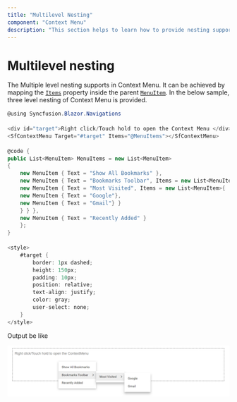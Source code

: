 ```yaml
---
title: "Multilevel Nesting"
component: "Context Menu"
description: "This section helps to learn how to provide nesting support in Context Menu."
---
```


# Multilevel nesting

The Multiple level nesting supports in Context Menu. It can be achieved by mapping the [`Items`](https://help.syncfusion.com/cr/blazor/Syncfusion.Blazor~Syncfusion.Blazor.Navigations.SfMenu~Items.html)
property inside the parent [`MenuItem`](https://help.syncfusion.com/cr/blazor/Syncfusion.Blazor~Syncfusion.Blazor.Navigations.ContextMenuItem.html). In the below sample, three level nesting of Context Menu is provided.

```csharp
@using Syncfusion.Blazor.Navigations

<div id="target">Right click/Touch hold to open the Context Menu </div>
<SfContextMenu Target="#target" Items="@MenuItems"></SfContextMenu>

@code {
public List<MenuItem> MenuItems = new List<MenuItem>
{
    new MenuItem { Text = "Show All Bookmarks" },
    new MenuItem { Text = "Bookmarks Toolbar", Items = new List<MenuItem>{
    new MenuItem { Text = "Most Visited", Items = new List<MenuItem>{
    new MenuItem { Text = "Google"},
    new MenuItem { Text = "Gmail"} }
    } } },
    new MenuItem { Text = "Recently Added" }
    };
}

<style>
    #target {
        border: 1px dashed;
        height: 150px;
        padding: 10px;
        position: relative;
        text-align: justify;
        color: gray;
        user-select: none;
    }
</style>

```

Output be like

![Context Menu Sample](./images/cm-multilevel.png)